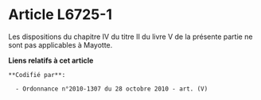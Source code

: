 # Article L6725-1

Les dispositions du chapitre IV du titre II du livre V de la présente partie ne sont pas applicables à Mayotte.

**Liens relatifs à cet article**

	**Codifié par**:

	  - Ordonnance n°2010-1307 du 28 octobre 2010 - art. (V)
